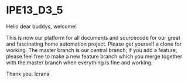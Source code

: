 # IPE13_D3_5
Hello dear buddys, welcome!

This is now our platform for all documents and sourcecode for our great and fascinating home automation project. 
Please get yourself a clone for working.
The master branch is our central branch; if you add a feature, please feel free to make a new feature branch which you merge together with the master branch when everything is fine and working.

Thank you. 
Icrana
